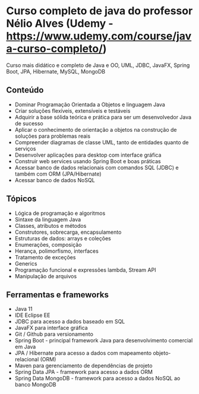 # Curso completo de java do professor Nélio Alves (Udemy - https://www.udemy.com/course/java-curso-completo/)
Curso mais didático e completo de Java e OO, UML, JDBC, JavaFX, Spring Boot, JPA, Hibernate, MySQL, MongoDB

## Conteúdo
<ul>
  <li>Dominar Programação Orientada a Objetos e linguagem Java</li>
  <li>Criar soluções flexíveis, extensíveis e testáveis</li>
  <li>Adquirir a base sólida teórica e prática para ser um desenvolvedor Java de sucesso</li>
  <li>Aplicar o conhecimento de orientação a objetos na construção de soluções para problemas reais</li>
  <li>Compreender diagramas de classe UML, tanto de entidades quanto de serviços</li>
  <li>Desenvolver aplicações para desktop com interface gráfica</li>
  <li>Construir web services usando Spring Boot e boas práticas</li>
  <li>Acessar banco de dados relacionais com comandos SQL (JDBC) e também com ORM (JPA/Hibernate)</li>
  <li>Acessar banco de dados NoSQL</li>
</ul>

## Tópicos
<ul>
  <li>Lógica de programação e algoritmos</li>
  <li>Sintaxe da linguagem Java</li>
  <li>Classes, atributos e métodos</li>
  <li>Construtores, sobrecarga, encapsulamento</li>
  <li>Estruturas de dados: arrays e coleções</li>
  <li>Enumerações, composição</li>
  <li>Herança, polimorfismo, interfaces</li>
  <li>Tratamento de exceções</li>
  <li>Generics</li>
  <li>Programação funcional e expressões lambda, Stream API</li>
  <li>Manipulação de arquivos</li>
</ul>
  
## Ferramentas e frameworks
<ul>
   <li> Java 11</li>
  <li> IDE Eclipse EE</li>
   <li>JDBC para acesso a dados baseado em SQL</li>
   <li>JavaFX para interface gráfica</li>
   <li>Git / Github para versionamento</li>
   <li>Spring Boot - principal framework Java para desenvolvimento comercial em Java</li>
   <li>JPA / Hibernate para acesso a dados com mapeamento objeto-relacional (ORM)</li>
   <li>Maven para gerenciamento de dependências de projeto</li>
   <li>Spring Data JPA - framework para acesso a dados ORM</li>
   <li>Spring Data MongoDB - framework para acesso a dados NoSQL ao banco MongoDB</li>
</ul>
